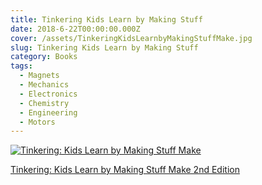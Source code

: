 ```yaml
---
title: Tinkering Kids Learn by Making Stuff
date: 2018-6-22T00:00:00.000Z
cover: /assets/TinkeringKidsLearnbyMakingStuffMake.jpg
slug: Tinkering Kids Learn by Making Stuff
category: Books
tags:
  - Magnets
  - Mechanics
  - Electronics
  - Chemistry
  - Engineering
  - Motors
---
```



[![Tinkering: Kids Learn by Making Stuff Make](/assets/TinkeringKidsLearnbyMakingStuffMake.jpg)](https://www.amazon.com/Tinkering-Kids-Learn-Making-Stuff/dp/1680450387)


[Tinkering: Kids Learn by Making Stuff Make 2nd Edition](https://www.amazon.com/Tinkering-Kids-Learn-Making-Stuff/dp/1680450387)

